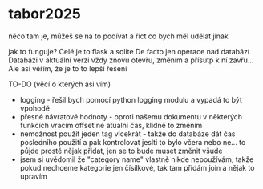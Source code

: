 # tabor2025

něco tam je, můžeš se na to podívat a říct co bych měl udělat jinak

jak to funguje?
Celé je to flask a sqlite
De facto jen operace nad databází
  Databázi v aktuální verzi vždy znovu otevřu, změním a přísutp k ní zavřu... Ale asi věřím, že je to to lepší řešení



TO-DO (věcí o kterých asi vím)
- logging - řešil bych pomocí python logging modulu a vypadá to být vpohodě
- přesné návratové hodnoty - oproti našemu dokumentu v některých funkcích vracím offset ne atuální čas, klidně to změním
- nemožnost použít jeden tag vícekrát - takže do databáze dát čas posledního použití a pak kontrolovat jeslti to bylo včera nebo ne... to půjde prostě nějak přidat, jen se to bude muset změnit všude
- jsem si uvědomil že "category name" vlastně nikde nepoužívám, takže pokud nechceme kategorie jen čísílkové, tak tam přidám join a nějak to upravím
